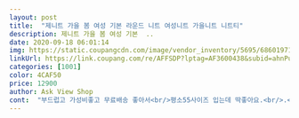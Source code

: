 ```yaml
---
layout: post 
title:  "제니트 가을 봄 여성 기본 라운드 니트 여성니트 가을니트 니트티" 
description: 제니트 가을 봄 여성 기본  ..
date: 2020-09-18 06:01:14 
img: https://static.coupangcdn.com/image/vendor_inventory/5695/686019717737a6f0b690af1ca9d6e4cf9472fe740803da210a50d632cabc.jpg 
linkUrl: https://link.coupang.com/re/AFFSDP?lptag=AF3600438&subid=ahnPublicAsk&pageKey=1369855190&itemId=2402275810&vendorItemId=70397137444&traceid=V0-113-49ca3576c6f73172 
categories: [1001] 
color: 4CAF50 
price: 12900 
author: Ask View Shop 
cont:  "부드럽고 가성비좋고 무료배송 좋아서<br/>평소55사이즈 입는데 딱좋아요.<br/>.<br/>아이보리색.<br/>핑크색샀는데 블랙도 구매하려구요.<br/>.<br/>깔끔한게 정말좋네요<br/>핏이 예쁘고 제가 딱 원하는 기장감이었어요(골반까지오고 목부분도 적당하고 소매도 딱 적당했어요) 데일리로 입기좋고 베이지 색상이어서 검정 슬랙스랑 잘어울려용!<br/>하나더  구매 했네요<br/>" 
---
```

